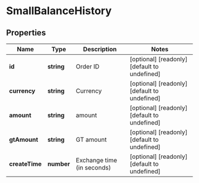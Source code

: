 # SmallBalanceHistory

## Properties

Name | Type | Description | Notes
------------ | ------------- | ------------- | -------------
**id** | **string** | Order ID | [optional] [readonly] [default to undefined]
**currency** | **string** | Currency | [optional] [readonly] [default to undefined]
**amount** | **string** | amount | [optional] [readonly] [default to undefined]
**gtAmount** | **string** | GT amount | [optional] [readonly] [default to undefined]
**createTime** | **number** | Exchange time (in seconds) | [optional] [readonly] [default to undefined]

